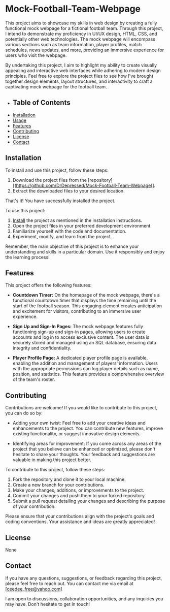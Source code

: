 # Mock-Football-Team-Webpage

This project aims to showcase my skills in web design by creating a fully functional mock webpage for a fictional football team. Through this project, I intend to demonstrate my proficiency in UI/UX design, HTML, CSS, and potentially other web technologies. The mock webpage will encompass various sections such as team information, player profiles, match schedules, news updates, and more, providing an immersive experience for users who visit the webpage.

By undertaking this project, I aim to highlight my ability to create visually appealing and interactive web interfaces while adhering to modern design principles. 
Feel free to explore the project files to see how I've brought together design elements, layout structures, and interactivity to craft a captivating mock webpage for the football team.


- ## Table of Contents
- [Installation](#installation)
- [Usage](#usage)
- [Features](#features)
- [Contributing](#contributing)
- [License](#license)
- [Contact](#contact)

## Installation

To install and use this project, follow these steps:

1. Download the project files from the [repository] [(https://github.com/DrDepressed/Mock-Football-Team-Webpage)].
2. Extract the downloaded files to your desired location.

That's it! You have successfully installed the project.

To use this project:

1. [Install](#installation) the project as mentioned in the installation instructions.
2. Open the project files in your preferred development environment.
3. Familiarize yourself with the code and documentation.
4. Experiment, modify, and learn from the project.

Remember, the main objective of this project is to enhance your understanding and skills in a particular domain. Use it responsibly and enjoy the learning process!


## Features

This project offers the following features:

- **Countdown Timer:** On the homepage of the mock webpage, there's a functional countdown timer that displays the time remaining until the start of the football season. This engaging element creates anticipation and excitement for visitors, contributing to an immersive user experience.

- **Sign Up and Sign-In Pages:** The mock webpage features fully functioning sign-up and sign-in pages, allowing users to create accounts and log in to access exclusive content. The user data is securely stored and managed using an SQL database, ensuring data integrity and confidentiality.

- **Player Profile Page:** A dedicated player profile page is available, enabling the addition and management of players' information. Users with the appropriate permissions can log player details such as name, position, and statistics. This feature provides a comprehensive overview of the team's roster.


## Contributing

Contributions are welcome! If you would like to contribute to this project, you can do so by:

- Adding your own twist: Feel free to add your creative ideas and enhancements to the project. You can contribute new features, improve existing functionality, or suggest innovative design elements.

- Identifying areas for improvement: If you come across any areas of the project that you believe can be enhanced or optimized, please don't hesitate to share your thoughts. Your feedback and suggestions are valuable in making this project better.

To contribute to this project, follow these steps:

1. Fork the repository and clone it to your local machine.
2. Create a new branch for your contributions.
3. Make your changes, additions, or improvements to the project.
4. Commit your changes and push them to your forked repository.
5. Submit a pull request detailing your changes and describing the purpose of your contribution.

Please ensure that your contributions align with the project's goals and coding conventions. Your assistance and ideas are greatly appreciated!


## License

None

## Contact

If you have any questions, suggestions, or feedback regarding this project, please feel free to reach out. You can contact me via email at [ceedee_free@yahoo.com] 

I am open to discussions, collaboration opportunities, and any inquiries you may have. Don't hesitate to get in touch!

